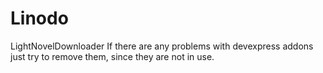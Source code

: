 # Linodo
LightNovelDownloader
If there are any problems with devexpress addons just try to remove them, since they are not in use.
